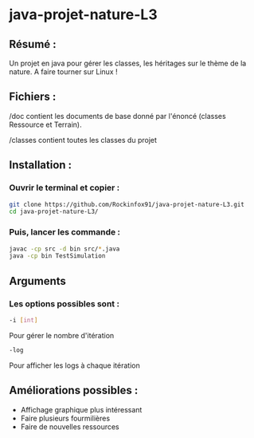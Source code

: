 # java-projet-nature-L3
## Résumé :
Un projet en java pour gérer les classes, les héritages sur le thème de la nature.
A faire tourner sur Linux !

## Fichiers :
/doc contient les documents de base donné par l'énoncé (classes Ressource et Terrain).

/classes contient toutes les classes du projet

## Installation : 

### Ouvrir le terminal et copier :

```sh
git clone https://github.com/Rockinfox91/java-projet-nature-L3.git
cd java-projet-nature-L3/
```

### Puis, lancer les commande :
```sh
javac -cp src -d bin src/*.java
java -cp bin TestSimulation
```

## Arguments
### Les options possibles sont :
```sh
-i [int]
```
Pour gérer le nombre d'itération

```sh
-log
```
Pour afficher les logs à chaque itération

## Améliorations possibles :

- Affichage graphique plus intéressant
- Faire plusieurs fourmilières
- Faire de nouvelles ressources
